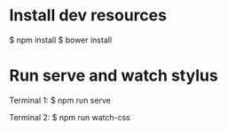 # Install dev resources

$ npm install
$ bower install

# Run serve and watch stylus

Terminal 1:
$ npm run serve

Terminal 2:
$ npm run watch-css 
